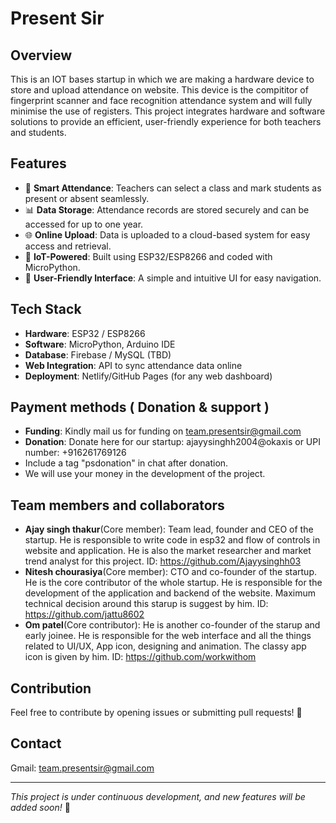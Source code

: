 # Present Sir



## Overview
This is an IOT bases startup in which we are making a hardware device to store and upload attendance on website. This device is the compititor of fingerprint scanner and face recognition attendance system and will fully minimise the use of registers. This project integrates hardware and software solutions to provide an efficient, user-friendly experience for both teachers and students.



## Features

- 📌 **Smart Attendance**: Teachers can select a class and mark students as present or absent seamlessly.
- 📊 **Data Storage**: Attendance records are stored securely and can be accessed for up to one year.
- 🌐 **Online Upload**: Data is uploaded to a cloud-based system for easy access and retrieval.
- 🔌 **IoT-Powered**: Built using ESP32/ESP8266 and coded with MicroPython.
- 📱 **User-Friendly Interface**: A simple and intuitive UI for easy navigation.

## Tech Stack

- **Hardware**: ESP32 / ESP8266
- **Software**: MicroPython, Arduino IDE
- **Database**: Firebase / MySQL (TBD)
- **Web Integration**: API to sync attendance data online
- **Deployment**: Netlify/GitHub Pages (for any web dashboard)


## Payment methods ( Donation & support )
- **Funding**: Kindly mail us for funding on team.presentsir@gmail.com 
- **Donation**: Donate here for our startup: ajayysinghh2004@okaxis or UPI number: +916261769126
- Include a tag "psdonation" in chat after donation.
- We will use your money in the development of the project.

## Team members and collaborators
- **Ajay singh thakur**(Core member): Team lead, founder and CEO of the startup. He is responsible to write code in esp32 and flow of controls in website and application. He is also the market researcher and market trend analyst for this project. ID: https://github.com/Ajayysinghh03
- **Nitesh chourasiya**(Core member): CTO and co-founder of the startup. He is the core contributor of the whole startup. He is responsible for the development of the application and backend of the website. Maximum technical decision around this starup is suggest by him. ID: https://github.com/jattu8602
- **Om patel**(Core contributor): He is another co-founder of the starup and early joinee. He is responsible for the web interface and all the things related to UI/UX, App icon, designing and animation. The classy app icon is given by him. ID: https://github.com/workwithom




## Contribution

Feel free to contribute by opening issues or submitting pull requests! 🚀



## Contact

Gmail: team.presentsir@gmail.com

---

*This project is under continuous development, and new features will be added soon!* 🚀

